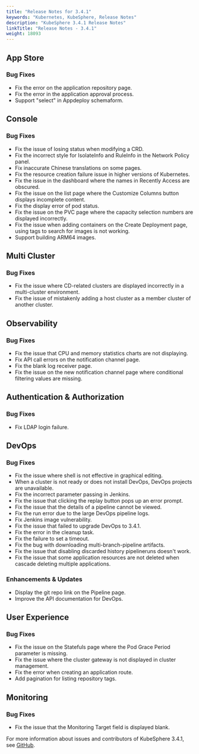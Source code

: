 ```yaml
---
title: "Release Notes for 3.4.1"
keywords: "Kubernetes, KubeSphere, Release Notes"
description: "KubeSphere 3.4.1 Release Notes"
linkTitle: "Release Notes - 3.4.1"
weight: 18093
---
```


## App Store

### Bug Fixes

- Fix the error on the application repository page. 
- Fix the error in the application approval process.
- Support "select" in Appdeploy schemaform.


## Console

### Bug Fixes

- Fix the issue of losing status when modifying a CRD.
- Fix the incorrect style for IsolateInfo and RuleInfo in the Network Policy panel.
- Fix inaccurate Chinese translations on some pages.
- Fix the resource creation failure issue in higher versions of Kubernetes.
- Fix the issue in the dashboard where the names in Recently Access are obscured.
- Fix the issue on the list page where the Customize Columns button displays incomplete content.
- Fix the display error of pod status.
- Fix the issue on the PVC page where the capacity selection numbers are displayed incorrectly.
- Fix the issue when adding containers on the Create Deployment page, using tags to search for images is not working.
- Support building ARM64 images.

## Multi Cluster

### Bug Fixes

- Fix the issue where CD-related clusters are displayed incorrectly in a multi-cluster environment.
- Fix the issue of mistakenly adding a host cluster as a member cluster of another cluster.


## Observability

### Bug Fixes

- Fix the issue that CPU and memory statistics charts are not displaying.
- Fix API call errors on the notification channel page.
- Fix the blank log receiver page.
- Fix the issue on the new notification channel page where conditional filtering values are missing.


## Authentication & Authorization

### Bug Fixes

- Fix LDAP login failure.

## DevOps

### Bug Fixes

- Fix the issue where shell is not effective in graphical editing.
- When a cluster is not ready or does not install DevOps, DevOps projects are unavailable.
- Fix the incorrect parameter passing in Jenkins.
- Fix the issue that clicking the replay button pops up an error prompt.
- Fix the issue that the details of a pipeline cannot be viewed.
-  Fix the run error due to the large DevOps pipeline logs.
- Fix Jenkins image vulnerability.
- Fix the issue that failed to upgrade DevOps to 3.4.1.
- Fix the error in the cleanup task.
- Fix the failure to set a timeout.
- Fix the bug with downloading multi-branch-pipeline artifacts.
- Fix the issue that disabling discarded history pipelineruns doesn't work.
- Fix the issue that some application resources are not deleted when cascade deleting multiple applications.

### Enhancements & Updates

- Display the git repo link on the Pipeline page.
- Improve the API documentation for DevOps.

## User Experience

### Bug Fixes

- Fix the issue on the Statefuls page where the Pod Grace Period parameter is missing.
- Fix the issue where the cluster gateway is not displayed in cluster management.
- Fix the error when creating an application route.
- Add pagination for listing repository tags.


## Monitoring

### Bug Fixes

- Fix the issue that the Monitoring Target field is displayed blank.

For more information about issues and contributors of KubeSphere 3.4.1, see [GitHub](https://github.com/kubesphere/kubesphere/blob/master/CHANGELOG/CHANGELOG-3.4.1.md).